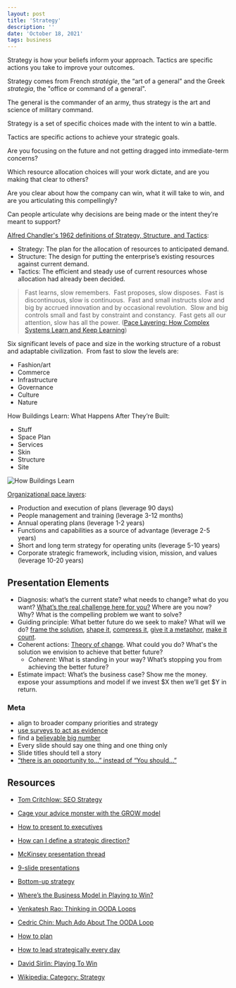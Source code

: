 ```yaml
---
layout: post
title: 'Strategy'
description: ''
date: 'October 18, 2021'
tags: business
---
```


Strategy is how your beliefs inform your approach. Tactics are specific actions you take to improve your outcomes.

Strategy comes from French _stratégie_, the “art of a general” and the Greek _strategia_, the "office or command of a general".

The general is the commander of an army, thus strategy is the art and science of military command.

Strategy is a set of specific choices made with the intent to win a battle.

Tactics are specific actions to achieve your strategic goals.

Are you focusing on the future and not getting dragged into immediate-term concerns?

Which resource allocation choices will your work dictate, and are you making that clear to others?

Are you clear about how the company can win, what it will take to win, and are you articulating this compellingly?

Can people articulate why decisions are being made or the intent they’re meant to support?

[Alfred Chandler's 1962 definitions of Strategy, Structure, and Tactics](https://www.amazon.com/Strategy-Structure-Chapters-Industrial-Enterprise/dp/158798198X):
- Strategy: The plan for the allocation of resources to anticipated demand.
- Structure: The design for putting the enterprise’s existing resources against current demand.
- Tactics: The efficient and steady use of current resources whose allocation had already been decided.

> Fast learns, slow remembers.  Fast proposes, slow disposes.  Fast is discontinuous, slow is continuous.  Fast and small instructs slow and big by accrued innovation and by occasional revolution.  Slow and big controls small and fast by constraint and constancy.  Fast gets all our attention, slow has all the power. ([Pace Layering: How Complex Systems Learn and Keep Learning](https://jods.mitpress.mit.edu/pub/issue3-brand/release/2))

Six significant levels of pace and size in the working structure of a robust and adaptable civilization.  From fast to slow the levels are:
- Fashion/art
- Commerce
- Infrastructure
- Governance
- Culture
- Nature 

How Buildings Learn: What Happens After They’re Built:
- Stuff
- Space Plan
- Services
- Skin
- Structure
- Site

![How Buildings Learn](https://resize-v3.pubpub.org/eyJidWNrZXQiOiJhc3NldHMucHVicHViLm9yZyIsImtleSI6Im52YjdjYzdsLzAxNTEzNzgyMDEwNzQ3LnBuZyIsImVkaXRzIjp7InJlc2l6ZSI6eyJ3aWR0aCI6ODAwLCJmaXQiOiJpbnNpZGUiLCJ3aXRob3V0RW5sYXJnZW1lbnQiOnRydWV9fX0=)

[Organizational pace layers](https://www.cpj.fyi/pace-layers-for-organization/):
- Production and execution of plans (leverage 90 days)
- People management and training (leverage 3-12 months)
- Annual operating plans (leverage 1-2 years)
- Functions and capabilities as a source of advantage (leverage 2-5 years)
- Short and long term strategy for operating units (leverage 5-10 years)
- Corporate strategic framework, including vision, mission, and values (leverage 10-20 years)

## Presentation Elements

- Diagnosis: what’s the current state? what needs to change? what do you want? [What’s the real challenge here for you?](https://lukasmurdock.com/useful-questions/) Where are you now? Why? What is the compelling problem we want to solve?
- Guiding principle: What better future do we seek to make? What will we do? [frame the solution](https://commoncog.com/obviously-awesome/), [shape it](https://basecamp.com/shapeup/1.1-chapter-02), [compress it](https://www.eugenewei.com/blog/2017/5/11/jpeg-your-ideas), [give it a metaphor](https://interactionmagic.com/Metaphors-mold-minds), [make it count](https://lukasmurdock.com/make-it-count/).
- Coherent actions: [Theory of change](http://www.aaronsw.com/weblog/theoryofchange). What could you do? What's the solution we envision to achieve that better future?
    - _Coherent_: What is standing in your way? What’s stopping you from achieving the better future?
- Estimate impact: What’s the business case? Show me the money. expose your assumptions and model if we invest $X then we’ll get $Y in return.

### Meta

- align to broader company priorities and strategy
- [use surveys to act as evidence](https://newsletter.seomba.com/p/using-surveys-to-increase-executive)
- find a [believable big number](https://newsletter.seomba.com/p/managing-expectations-by-finding)
- Every slide should say one thing and one thing only
- Slide titles should tell a story
- [“there is an opportunity to…” instead of “You should…”](https://newsletter.seomba.com/p/the-consultants-stance)


## Resources

- [Tom Critchlow: SEO Strategy](https://newsletter.seomba.com/p/how-to-make-an-seo-strategy)

- [Cage your advice monster with the GROW model](https://critter.blog/2022/09/09/cage-your-advice-monster-with-the-grow-model/)

- [How to present to executives](https://lethain.com/present-to-executives/?utm_source=stefanjudis)

- [How can I define a strategic direction?](https://newsletter.buditanrim.co/p/dear-budi-my-team-is-focusing-on)

- [McKinsey presentation thread](https://twitter.com/polak_jasper/status/1550816018158833667?s=20&t=Zue2_m53l4vaiPt6WVyoww)
- [9-slide presentations](https://critter.blog/2023/04/17/9-slide-presentations/)

- [Bottom-up strategy](https://theoverlap.substack.com/p/bottom-up-strategy)

- [Where’s the Business Model in Playing to Win?](https://rogermartin.medium.com/wheres-the-business-model-in-playing-to-win-33dfb8e87354)

- [Venkatesh Rao: Thinking in OODA Loops](https://www.ribbonfarm.com/2021/12/06/thinking-in-ooda-loops/)
- [Cedric Chin: Much Ado About The OODA Loop](https://commoncog.com/much-ado-about-the-ooda-loop/)

- [How to plan](https://kellanem.com/notes/how-to-plan)

- [How to lead strategically every day](https://www.lenareinhard.com/articles/how-to-lead-strategically-every-day)

- [David Sirlin: Playing To Win](https://www.sirlin.net/ptw)

- [Wikipedia: Category: Strategy](https://en.wikipedia.org/wiki/Category:Strategy)
